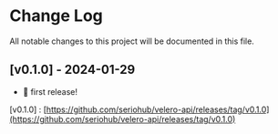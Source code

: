 # Change Log
All notable changes to this project will be documented in this file.

## [v0.1.0] - 2024-01-29

- 🎉 first release!

[v0.1.0] : [https://github.com/seriohub/velero-api/releases/tag/v0.1.0](https://github.com/seriohub/velero-api/releases/tag/v0.1.0)